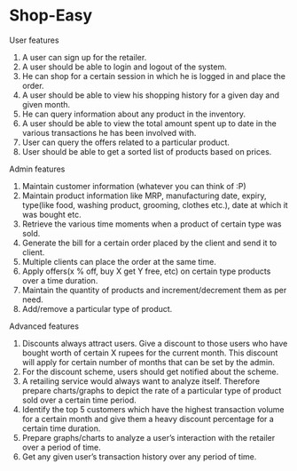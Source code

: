 # Shop-Easy
User features

1. A user can sign up for the retailer.
2. A user should be able to login and logout of the system.
3. He can shop for a certain session in which he is logged in and place the order.
4. A user should be able to view his shopping history for a given day and given month.
5. He can query information about any product in the inventory.
6. A user should be able to view the total amount spent up to date in the various
transactions he has been involved with.
7. User can query the offers related to a particular product.
8. User should be able to get a sorted list of products based on prices.

Admin features

1. Maintain customer information (whatever you can think of :P)
2. Maintain product information like MRP, manufacturing date, expiry, type(like food,
washing product, grooming, clothes etc.), date at which it was bought etc.
3. Retrieve the various time moments when a product of certain type was sold.
4. Generate the bill for a certain order placed by the client and send it to client.
5. Multiple clients can place the order at the same time.
6. Apply offers(x % off, buy X get Y free, etc) on certain type products over a time
duration.
7. Maintain the quantity of products and increment/decrement them as per need.
8. Add/remove a particular type of product.

Advanced features

1. Discounts always attract users. Give a discount to those users who have bought worth
of certain X rupees for the current month. This discount will apply for certain number
of months that can be set by the admin.
2. For the discount scheme, users should get notified about the scheme.
3. A retailing service would always want to analyze itself. Therefore prepare
charts/graphs to depict the rate of a particular type of product sold over a certain time
period.
4. Identify the top 5 customers which have the highest transaction volume for a certain
month and give them a heavy discount percentage for a certain time duration.
5. Prepare graphs/charts to analyze a user’s interaction with the retailer over a period of
time.
6. Get any given user’s transaction history over any period of time.
